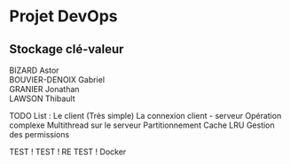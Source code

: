 Projet DevOps
=============

## Stockage clé-valeur ##

BIZARD Astor  
BOUVIER-DENOIX Gabriel  
GRANIER Jonathan  
LAWSON Thibault  




TODO List :
Le client (Très simple)
La connexion client - serveur
Opération complexe
Multithread sur le serveur
Partitionnement
Cache LRU
Gestion des permissions

TEST !
TEST !
RE TEST !
Docker


